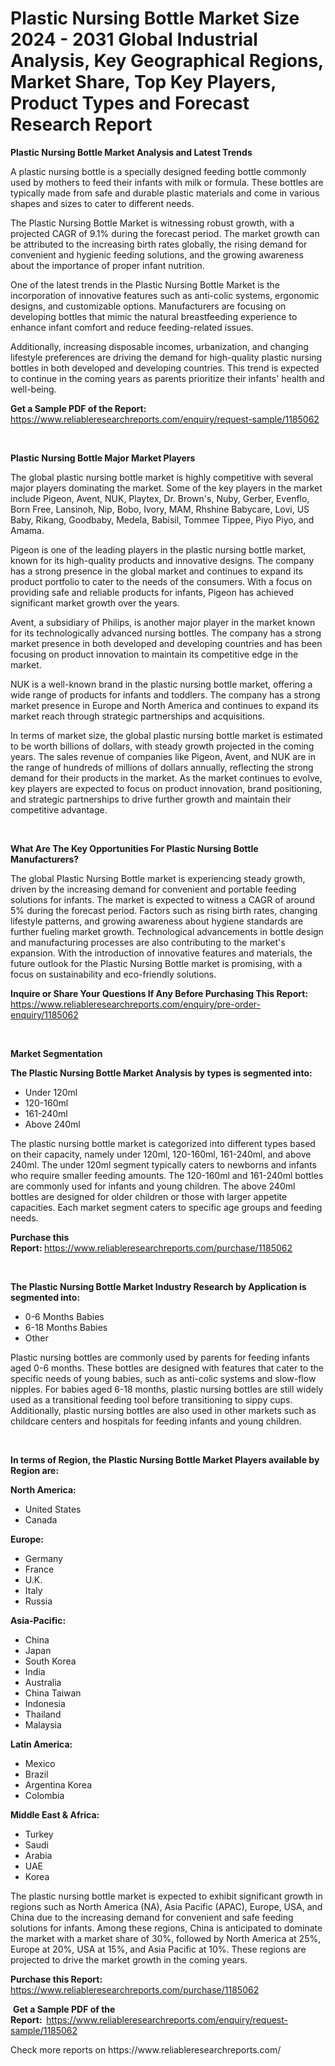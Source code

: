 <p><h1>Plastic Nursing Bottle Market Size 2024 - 2031 Global Industrial Analysis, Key Geographical Regions, Market Share, Top Key Players, Product Types and Forecast Research Report</h1></p><p><strong>Plastic Nursing Bottle Market Analysis and Latest Trends</strong></p>
<p><p>A plastic nursing bottle is a specially designed feeding bottle commonly used by mothers to feed their infants with milk or formula. These bottles are typically made from safe and durable plastic materials and come in various shapes and sizes to cater to different needs.</p><p>The Plastic Nursing Bottle Market is witnessing robust growth, with a projected CAGR of 9.1% during the forecast period. The market growth can be attributed to the increasing birth rates globally, the rising demand for convenient and hygienic feeding solutions, and the growing awareness about the importance of proper infant nutrition.</p><p>One of the latest trends in the Plastic Nursing Bottle Market is the incorporation of innovative features such as anti-colic systems, ergonomic designs, and customizable options. Manufacturers are focusing on developing bottles that mimic the natural breastfeeding experience to enhance infant comfort and reduce feeding-related issues.</p><p>Additionally, increasing disposable incomes, urbanization, and changing lifestyle preferences are driving the demand for high-quality plastic nursing bottles in both developed and developing countries. This trend is expected to continue in the coming years as parents prioritize their infants' health and well-being.</p></p>
<p><strong>Get a Sample PDF of the Report:&nbsp;</strong> <a href="https://www.reliableresearchreports.com/enquiry/request-sample/1185062">https://www.reliableresearchreports.com/enquiry/request-sample/1185062</a></p>
<p>&nbsp;</p>
<p><strong>Plastic Nursing Bottle Major Market Players</strong></p>
<p><p>The global plastic nursing bottle market is highly competitive with several major players dominating the market. Some of the key players in the market include Pigeon, Avent, NUK, Playtex, Dr. Brown's, Nuby, Gerber, Evenflo, Born Free, Lansinoh, Nip, Bobo, Ivory, MAM, Rhshine Babycare, Lovi, US Baby, Rikang, Goodbaby, Medela, Babisil, Tommee Tippee, Piyo Piyo, and Amama.</p><p>Pigeon is one of the leading players in the plastic nursing bottle market, known for its high-quality products and innovative designs. The company has a strong presence in the global market and continues to expand its product portfolio to cater to the needs of the consumers. With a focus on providing safe and reliable products for infants, Pigeon has achieved significant market growth over the years.</p><p>Avent, a subsidiary of Philips, is another major player in the market known for its technologically advanced nursing bottles. The company has a strong market presence in both developed and developing countries and has been focusing on product innovation to maintain its competitive edge in the market.</p><p>NUK is a well-known brand in the plastic nursing bottle market, offering a wide range of products for infants and toddlers. The company has a strong market presence in Europe and North America and continues to expand its market reach through strategic partnerships and acquisitions.</p><p>In terms of market size, the global plastic nursing bottle market is estimated to be worth billions of dollars, with steady growth projected in the coming years. The sales revenue of companies like Pigeon, Avent, and NUK are in the range of hundreds of millions of dollars annually, reflecting the strong demand for their products in the market. As the market continues to evolve, key players are expected to focus on product innovation, brand positioning, and strategic partnerships to drive further growth and maintain their competitive advantage.</p></p>
<p>&nbsp;</p>
<p><strong>What Are The Key Opportunities For Plastic Nursing Bottle Manufacturers?</strong></p>
<p><p>The global Plastic Nursing Bottle market is experiencing steady growth, driven by the increasing demand for convenient and portable feeding solutions for infants. The market is expected to witness a CAGR of around 5% during the forecast period. Factors such as rising birth rates, changing lifestyle patterns, and growing awareness about hygiene standards are further fueling market growth. Technological advancements in bottle design and manufacturing processes are also contributing to the market's expansion. With the introduction of innovative features and materials, the future outlook for the Plastic Nursing Bottle market is promising, with a focus on sustainability and eco-friendly solutions.</p></p>
<p><strong>Inquire or Share Your Questions If Any Before Purchasing This Report:</strong> <a href="https://www.reliableresearchreports.com/enquiry/pre-order-enquiry/1185062">https://www.reliableresearchreports.com/enquiry/pre-order-enquiry/1185062</a></p>
<p>&nbsp;</p>
<p><strong>Market Segmentation</strong></p>
<p><strong>The Plastic Nursing Bottle Market Analysis by types is segmented into:</strong></p>
<p><ul><li>Under 120ml</li><li>120-160ml</li><li>161-240ml</li><li>Above 240ml</li></ul></p>
<p><p>The plastic nursing bottle market is categorized into different types based on their capacity, namely under 120ml, 120-160ml, 161-240ml, and above 240ml. The under 120ml segment typically caters to newborns and infants who require smaller feeding amounts. The 120-160ml and 161-240ml bottles are commonly used for infants and young children. The above 240ml bottles are designed for older children or those with larger appetite capacities. Each market segment caters to specific age groups and feeding needs.</p></p>
<p><strong>Purchase this Report:&nbsp;</strong><a href="https://www.reliableresearchreports.com/purchase/1185062">https://www.reliableresearchreports.com/purchase/1185062</a></p>
<p>&nbsp;</p>
<p><strong>The Plastic Nursing Bottle Market Industry Research by Application is segmented into:</strong></p>
<p><ul><li>0-6 Months Babies</li><li>6-18 Months Babies</li><li>Other</li></ul></p>
<p><p>Plastic nursing bottles are commonly used by parents for feeding infants aged 0-6 months. These bottles are designed with features that cater to the specific needs of young babies, such as anti-colic systems and slow-flow nipples. For babies aged 6-18 months, plastic nursing bottles are still widely used as a transitional feeding tool before transitioning to sippy cups. Additionally, plastic nursing bottles are also used in other markets such as childcare centers and hospitals for feeding infants and young children.</p></p>
<p>&nbsp;</p>
<p><strong>In terms of Region, the Plastic Nursing Bottle Market Players available by Region are:</strong></p>
<p>
    <p> <strong> North America: </strong>
        <ul>
            <li>United States</li>
            <li>Canada</li>
        </ul>
        </p> 
    <p> <strong> Europe: </strong>
        <ul>
            <li>Germany</li>
            <li>France</li>
            <li>U.K.</li>
            <li>Italy</li>
            <li>Russia</li>
        </ul>
        </p> 
    <p> <strong> Asia-Pacific: </strong>
        <ul>
            <li>China</li>
            <li>Japan</li>
            <li>South Korea</li>
            <li>India</li>
            <li>Australia</li>
            <li>China Taiwan</li>
            <li>Indonesia</li>
            <li>Thailand</li>
            <li>Malaysia</li>
        </ul>
        </p> 
    <p> <strong> Latin America: </strong>
        <ul>
            <li>Mexico</li>
            <li>Brazil</li>
            <li>Argentina Korea</li>
            <li>Colombia</li>
        </ul>
        </p> 
    <p> <strong> Middle East & Africa: </strong>
        <ul>
            <li>Turkey</li>
            <li>Saudi</li>
            <li>Arabia</li>
            <li>UAE</li>
            <li>Korea</li>
        </ul>
    </p>
    </p>
<p><p>The plastic nursing bottle market is expected to exhibit significant growth in regions such as North America (NA), Asia Pacific (APAC), Europe, USA, and China due to the increasing demand for convenient and safe feeding solutions for infants. Among these regions, China is anticipated to dominate the market with a market share of 30%, followed by North America at 25%, Europe at 20%, USA at 15%, and Asia Pacific at 10%. These regions are projected to drive the market growth in the coming years.</p></p>
<p><strong>Purchase this Report: </strong><a href="https://www.reliableresearchreports.com/purchase/1185062">https://www.reliableresearchreports.com/purchase/1185062</a></p>
<p>&nbsp;<strong>Get a Sample PDF of the Report:&nbsp;&nbsp;</strong><a href="https://www.reliableresearchreports.com/enquiry/request-sample/1185062">https://www.reliableresearchreports.com/enquiry/request-sample/1185062</a></p>
<p><strong></strong></p>
<p>Check more reports on https://www.reliableresearchreports.com/</p>